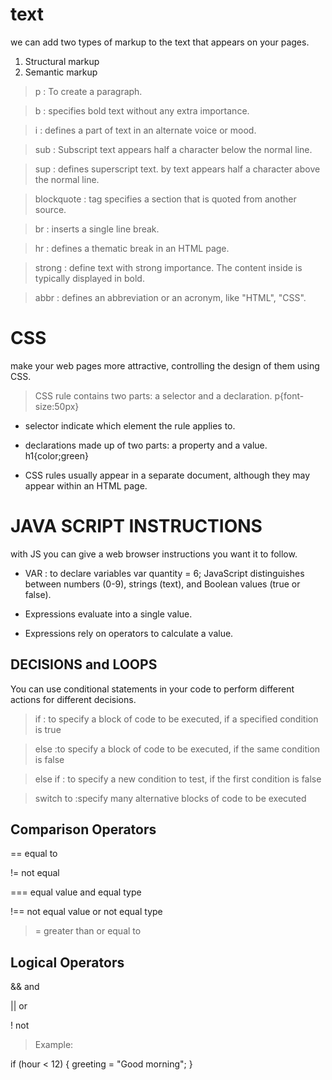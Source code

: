 
# text
we can add two types of markup to the text that appears on your pages.

1. Structural markup
2. Semantic markup

>p : To create a paragraph.

>b : specifies bold text without any extra importance.

>i : defines a part of text in an alternate voice or mood.

>sub :  Subscript text appears half a character below the normal line.

>sup : defines superscript text. by text appears half a character above the normal line.

>blockquote : tag specifies a section that is quoted from another source.

>br :  inserts a single line break.

>hr : defines a thematic break in an HTML page.

>strong : define text with strong importance. The content inside is typically displayed in bold.

>abbr :  defines an abbreviation or an acronym, like "HTML", "CSS".

# CSS
make your web pages more attractive, controlling the design of them using CSS.

> CSS rule contains two parts: a selector and a declaration. p{font-size:50px}

- selector
 indicate which element the rule applies to. 

-  declarations
made up of two parts: a property and a value. h1{color;green}

* CSS rules usually appear in a separate document, although they may appear within an HTML page.

# JAVA SCRIPT INSTRUCTIONS 
 with JS you can give a web browser instructions you want it to follow. 
 - VAR : to declare variables  var quantity = 6;
 JavaScript distinguishes between numbers (0-9), strings (text), and Boolean values (true or false).
 
 - Expressions evaluate into a single value.
 - Expressions rely on operators to calculate a value. 
 ## DECISIONS and LOOPS
 You can use conditional statements in your code to perform different actions for different decisions.
 >if : to specify a block of code to be executed, if a specified condition is true
 
>else :to specify a block of code to be executed, if the same condition is false

>else if : to specify a new condition to test, if the first condition is false

>switch to :specify many alternative blocks of code to be executed
## Comparison Operators
==	equal to

!=	not equal

===	equal value and equal type

!==	not equal value or not equal type

>=	greater than or equal to

## Logical Operators

&&	and

||	or	

!	 not
>Example:

if (hour < 12) {
  greeting = "Good morning";
}

 







